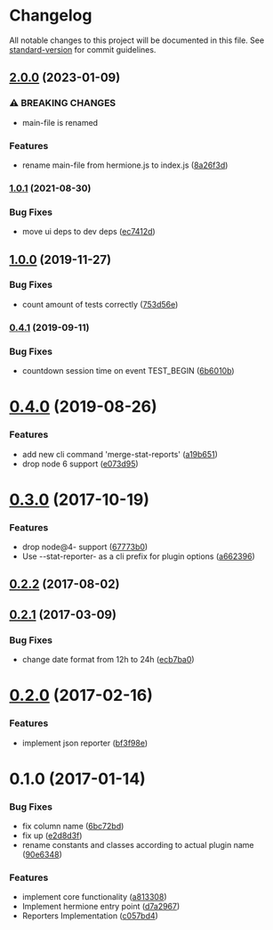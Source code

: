 # Changelog

All notable changes to this project will be documented in this file. See [standard-version](https://github.com/conventional-changelog/standard-version) for commit guidelines.

## [2.0.0](https://github.com/gemini-testing/stat-reporter/compare/v1.0.1...v2.0.0) (2023-01-09)


### ⚠ BREAKING CHANGES

* main-file is renamed

### Features

* rename main-file from hermione.js to index.js ([8a26f3d](https://github.com/gemini-testing/stat-reporter/commit/8a26f3dd8df27958ca7663ea49351daf7b4d4b76))

### [1.0.1](https://github.com/gemini-testing/stat-reporter/compare/v1.0.0...v1.0.1) (2021-08-30)


### Bug Fixes

* move ui deps to dev deps ([ec7412d](https://github.com/gemini-testing/stat-reporter/commit/ec7412d))

## [1.0.0](https://github.com/gemini-testing/stat-reporter/compare/v0.4.1...v1.0.0) (2019-11-27)


### Bug Fixes

* count amount of tests correctly ([753d56e](https://github.com/gemini-testing/stat-reporter/commit/753d56e))

### [0.4.1](https://github.com/gemini-testing/stat-reporter/compare/v0.4.0...v0.4.1) (2019-09-11)


### Bug Fixes

* countdown session time on event TEST_BEGIN ([6b6010b](https://github.com/gemini-testing/stat-reporter/commit/6b6010b))

<a name="0.4.0"></a>
# [0.4.0](https://github.com/gemini-testing/stat-reporter/compare/v0.3.1...v0.4.0) (2019-08-26)


### Features

* add new cli command 'merge-stat-reports' ([a19b651](https://github.com/gemini-testing/stat-reporter/commit/a19b651))
* drop node 6 support ([e073d95](https://github.com/gemini-testing/stat-reporter/commit/e073d95))



<a name="0.3.0"></a>
# [0.3.0](https://github.com/gemini-testing/stat-reporter/compare/v0.2.2...v0.3.0) (2017-10-19)


### Features

* drop node@4- support ([67773b0](https://github.com/gemini-testing/stat-reporter/commit/67773b0))
* Use --stat-reporter- as a cli prefix for plugin options ([a662396](https://github.com/gemini-testing/stat-reporter/commit/a662396))



<a name="0.2.2"></a>
## [0.2.2](https://github.com/gemini-testing/stat-reporter/compare/v0.2.1...v0.2.2) (2017-08-02)



<a name="0.2.1"></a>
## [0.2.1](https://github.com/gemini-testing/stat-reporter/compare/v0.2.0...v0.2.1) (2017-03-09)


### Bug Fixes

* change date format from 12h to 24h ([ecb7ba0](https://github.com/gemini-testing/stat-reporter/commit/ecb7ba0))



<a name="0.2.0"></a>
# [0.2.0](https://github.com/gemini-testing/stat-reporter/compare/v0.1.0...v0.2.0) (2017-02-16)


### Features

* implement json reporter ([bf3f98e](https://github.com/gemini-testing/stat-reporter/commit/bf3f98e))



<a name="0.1.0"></a>
# 0.1.0 (2017-01-14)


### Bug Fixes

* fix column name ([6bc72bd](https://github.com/gemini-testing/stat-reporter/commit/6bc72bd))
* fix up ([e2d8d3f](https://github.com/gemini-testing/stat-reporter/commit/e2d8d3f))
* rename constants and classes according to actual plugin name ([90e6348](https://github.com/gemini-testing/stat-reporter/commit/90e6348))


### Features

* implement core functionality ([a813308](https://github.com/gemini-testing/stat-reporter/commit/a813308))
* Implement hermione entry point ([d7a2967](https://github.com/gemini-testing/stat-reporter/commit/d7a2967))
* Reporters Implementation ([c057bd4](https://github.com/gemini-testing/stat-reporter/commit/c057bd4))
